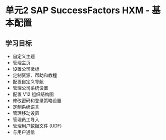# 单元2 SAP SuccessFactors HXM - 基本配置

## 学习目标

- 自定义主题
- 管理主页
- 设置公司徽标
- 定制资源、帮助和教程
- 配置自定义导航
- 管理公司系统设置
- 配置 V12 组织结构图
- 修改密码和登录策略设置
- 定制系统语言
- 管理移动设置
- 管理员工导入
- 管理用户数据文件 (UDF)
- 与用户通信
